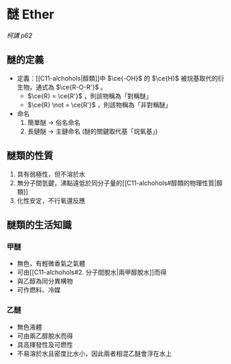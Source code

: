 # 醚 Ether
*柯講 p62*
## 醚的定義
- 定義：[[C11-alchohols|醇類]]中 $\ce{-OH}$ 的 $\ce{H}$ 被烷基取代的衍生物，通式為 $\ce{R-O-R'}$ 。
	- $\ce{R} = \ce{R'}$ ，則該物稱為「對稱醚」
	- $\ce{R} \not = \ce{R'}$ ，則該物稱為「非對稱醚」
- 命名
	1. 簡單醚 -> 俗名命名
	2. 長鏈醚 -> 主鏈命名 (醚的關鍵取代基「烷氧基」)
## 醚類的性質
1. 具有弱極性，但不溶於水
2. 無分子間氫鍵，沸點遠低於同分子量的[[C11-alchohols#醇類的物理性質|醇類]]
3. 化性安定，不行氧還反應

## 醚類的生活知識
### 甲醚
- 無色，有輕微香氣之氣體
- 可由[[C11-alchohols#2. 分子間脫水|兩甲醇脫水]]而得
- 與乙醇為同分異構物
- 可作燃料、冷媒
### 乙醚
- 無色液體
- 可由兩乙醇脫水而得
- 具高揮發性及可燃性
- 不易溶於水且密度比水小，因此兩者相混乙醚會浮在水上